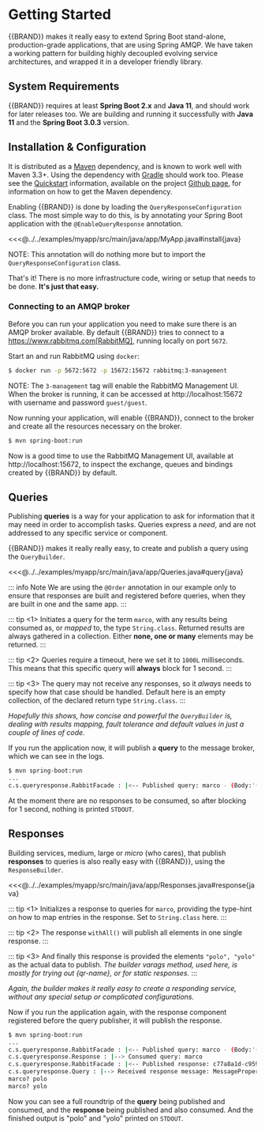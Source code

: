 <script setup>
const BRAND = "Query/Response for Spring® AMQP";
</script>

# Getting Started

{{BRAND}} makes it really easy to extend Spring Boot stand-alone,
production-grade applications, that are using Spring AMQP. We have taken
a working pattern for building highly decoupled evolving service architectures,
and wrapped it in a developer friendly library.

## System Requirements

{{BRAND}} requires at least **Spring Boot 2.x** and **Java 11**, and should work
for later releases too. We are building and running it successfully with
**Java 11** and the **Spring Boot 3.0.3** version.

## Installation &amp; Configuration

It is distributed as a [Maven](https://maven.apache.org) dependency, and is
known to work well with Maven 3.3+. Using the dependency with [Gradle](https://gradle.org)
should work too. Please see the [Quickstart](https://github.com/olle/query-response-spring-amqp#quickstart)
information, available on the project [Github page](https://github.com/olle/query-response-spring-amqp),
for information on how to get the Maven dependency.

Enabling {{BRAND}} is done by loading the `QueryResponseConfiguration`
class. The most simple way to do this, is by annotating your Spring Boot
application with the `@EnableQueryResponse` annotation.

<<<@../../examples/myapp/src/main/java/app/MyApp.java#install{java}

NOTE: This annotation will do nothing more but to import the
`QueryResponseConfiguration` class.

That's it! There is no more infrastructure code, wiring or setup that needs to
be done. **It's just that easy.**

### Connecting to an AMQP broker

Before you can run your application you need to make sure there is an AMQP
broker available. By default {{BRAND}} tries to connect to a
https://www.rabbitmq.com[RabbitMQ], running locally on port `5672`.

Start an and run RabbitMQ using `docker`:

```sh
$ docker run -p 5672:5672 -p 15672:15672 rabbitmq:3-management
```

NOTE: The `3-management` tag will enable the RabbitMQ Management UI. When the
broker is running, it can be accessed at http://localhost:15672 with
username and password `guest/guest`.

Now running your application, will enable {{BRAND}}, connect to the broker and
create all the resources necessary on the broker.

```sh
$ mvn spring-boot:run
```

Now is a good time to use the RabbitMQ Management UI, available at
http://localhost:15672, to inspect the exchange, queues and bindings created
by {{BRAND}} by default.

## Queries

Publishing **queries** is a way for your application to ask for information that
it may need in order to accomplish tasks. Queries express a _need_, and are not
addressed to any specific service or component.

{{BRAND}} makes it really really easy, to create and publish a query using
the `QueryBuilder`.

<<<@../../examples/myapp/src/main/java/app/Queries.java#query{java}

::: info Note
We are using the `@Order` annotation in our example only to ensure that
responses are built and registered before queries, when they are built
in one and the same app.
:::

::: tip <1>
Initiates a query for the term `marco`, with any results being consumed as,
or _mapped_ to, the type `String.class`. Returned results are always
gathered in a collection. Either **none, one or many** elements may be
returned.
:::

::: tip <2>
Queries require a timeout, here we set it to `1000L` milliseconds. This
means that this specific query will **always** block for 1 second.
:::

::: tip <3>
The query may not receive any responses, so it _always_ needs to specify
how that case should be handled. Default here is an empty collection, of
the declared return type `String.class`.
:::

_Hopefully this shows, how concise and powerful the `QueryBuilder` is, dealing
with results mapping, fault tolerance and default values in just a couple of
lines of code._

If you run the application now, it will publish a **query** to the message
broker, which we can see in the logs.

```sh
$ mvn spring-boot:run
...
c.s.queryresponse.RabbitFacade : |<-- Published query: marco - (Body:'{}' MessageProperties [headers={x-qr-published=1589642002076}, replyTo=94f0fff4-c4f3-4491-831d-00809edb6f95, contentType=application/json, contentLength=2, deliveryMode=NON_PERSISTENT, priority=0, deliveryTag=0])
```

At the moment there are no responses to be consumed, so after blocking for 1
second, nothing is printed `STDOUT`.

## Responses

Building services, medium, large or _micro_ (who cares), that publish
**responses** to queries is also really easy with {{BRAND}}, using the
`ResponseBuilder`.

<<<@../../examples/myapp/src/main/java/app/Responses.java#response{java}

::: tip <1>
Initializes a response to queries for `marco`, providing the type-hint on
how to map entries in the response. Set to `String.class` here.
:::

::: tip <2>
The response `withAll()` will publish all elements in one single response.
:::

::: tip <3>
And finally this response is provided the elements `"polo", "yolo"` as the
actual data to publish. _The builder varags method, used here, is mostly
for trying out {qr-name}, or for static responses._
:::

_Again, the builder makes it really easy to create a responding service, without
any special setup or complicated configurations._

Now if you run the application again, with the response component registered
before the query publisher, it will publish the response.

```sh
$ mvn spring-boot:run
...
c.s.queryresponse.RabbitFacade : |<-- Published query: marco - (Body:'{}' MessageProperties [headers={x-qr-published=1589642489894}, replyTo=c77a8a1d-c959-4f2a-bd51-85b7e6b5b69b, contentType=application/json, contentLength=2, deliveryMode=NON_PERSISTENT, priority=0, deliveryTag=0])
c.s.queryresponse.Response : |--> Consumed query: marco
c.s.queryresponse.RabbitFacade : |<-- Published response: c77a8a1d-c959-4f2a-bd51-85b7e6b5b69b - (Body:'{"elements":["polo","yolo"]}' MessageProperties [headers={x-qr-published=1589642489941}, contentType=application/json, contentEncoding=UTF-8, contentLength=28, deliveryMode=NON_PERSISTENT, priority=0, deliveryTag=0])
c.s.queryresponse.Query : |--> Received response message: MessageProperties [headers={x-qr-published=1589642489941}, contentType=application/json, contentEncoding=UTF-8, contentLength=0, receivedDeliveryMode=NON_PERSISTENT, priority=0, redelivered=false, receivedExchange=, receivedRoutingKey=c77a8a1d-c959-4f2a-bd51-85b7e6b5b69b, deliveryTag=1, consumerTag=amq.ctag-Q_ghWp4TWU9EYhi_rqErcg, consumerQueue=c77a8a1d-c959-4f2a-bd51-85b7e6b5b69b]
marco? polo
marco? yolo
```

Now you can see a full roundtrip of the **query** being published and consumed,
and the **response** being published and also consumed. And the finished output
is "polo" and "yolo" printed on `STDOUT`.
